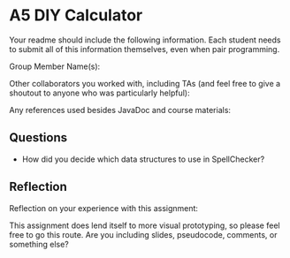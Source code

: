 # A5 DIY Calculator

Your readme should include the following information. Each student needs to submit all of this information themselves, even when pair programming. 

Group Member Name(s):

Other collaborators you worked with, including TAs (and feel free to give a shoutout to anyone who was particularly helpful):

Any references used besides JavaDoc and course materials:

## Questions

- How did you decide which data structures to use in SpellChecker?


## Reflection

Reflection on your experience with this assignment:

This assignment does lend itself to more visual prototyping, so please feel free to go this route. Are you including slides, pseudocode, comments, or something else?

